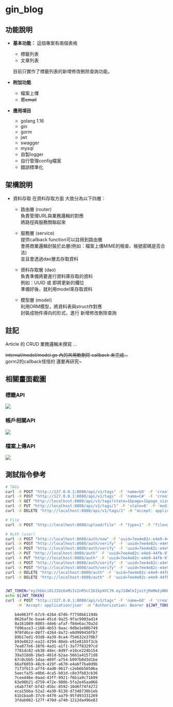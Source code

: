 # gin_blog

## 功能說明
* **基本功能：**
    這個專案有兩個表格
    * 標籤列表
    * 文章列表
    
    目前只實作了標籤列表的新增修改刪除查詢功能。
    
* **附加功能**
    * 檔案上傳
    * ~~寄email~~

* **應用項目**
    * golang 1.16
    * gin
    * gorm
    * jwt
    * swagger
    * mysql
    * 自製logger
    * 自行管理config檔案
    * 錯誤標準化

## 架構說明
* 資料存取
    在資料存取方面 大致分為以下四層：
    * 路由層 (router)  
        負責管理URL與業務邏輯的對應  
        將路徑與服務關聯起來  
        
    * 服務層 (service)  
        提供callback function可以註冊到路由層  
        會將商業邏輯封裝於此層(例如：檔案上傳MIME的檢查、帳號密碼是否合法)  
        並且會透過dao層去存取資料  
        
    * 資料存取層 (dao)  
        負責準備將要進行資料庫存取的資料  
        例如：UUID 或 即將更新的欄位  
        準備好後，就利用model來存取資料  
        
    * 模型層 (model)  
        利用ORM模型，將資料表與struct作對應  
        封裝成物件導向的形式，進行 新增修改刪除查詢  
        

## 註記
Article 的 CRUD 業務邏輯未撰寫 ...  

~~internal/model/model.go 內的共用軟刪除 callback 未完成...~~  
gorm2的callback怪怪的 還要再研究~  

## 相關畫面截圖

### 標籤API
![](https://i.imgur.com/IHDGaAy.png)
### 帳戶相關API
![](https://i.imgur.com/ve1rId6.png)
### 檔案上傳API
![](https://i.imgur.com/SQeVF8K.png)


## 測試指令參考
``` bash
# TAGs
curl -X POST "http://127.0.0.1:8080/api/v1/tags" -F 'name=GO' -F 'created_by=khaos'
curl -X POST "http://127.0.0.1:8080/api/v1/tags" -F 'name=C#' -F 'created_by=khaos'
curl -X GET "http://localhost:8080/api/v1/tags?state=1&page=1&page_size=2" -H "accept: application/json"
curl -X PUT "http://localhost:8080/api/v1/tags/1" -F 'state=0' -F 'modified_by=khaos2'
curl -X DELETE "http://localhost:8080/api/v1/tags/2" -H "accept: application/json"

# File
curl -X POST "http://localhost:8080/upload/file" -F "type=1" -F "file=@/home/kh/img_gin.png"

# Auth (user)
curl -X POST "http://localhost:8080/auth/new" -F 'uuid=7ee4e82c-e4e9-44fb-97d8-aeeeaa9d485f' -F 'password=AAA0809'
curl -X POST "http://localhost:8080/auth/verify" -F 'uuid=7ee4e82c-e4e9-44fb-97d8-aeeeaa9d485f' -F 'password=AAA0808'
curl -X POST "http://localhost:8080/auth/verify" -F 'uuid=7ee4e82c-e4e9-44fb-97d8-aeeeaa9d485f' -F 'password=AAA0809'
curl -X PUT "http://localhost:8080/auth" -F 'uuid=7ee4e82c-e4e9-44fb-97d8-aeeeaa9d485f' -F 'password=AAA0800' -F 'new_password=AAA0808'
curl -X PUT "http://localhost:8080/auth" -F 'uuid=7ee4e82c-e4e9-44fb-97d8-aeeeaa9d485f' -F 'password=AAA0809' -F 'new_password=AAA0808'
curl -X POST "http://localhost:8080/auth/verify" -F 'uuid=7ee4e82c-e4e9-44fb-97d8-aeeeaa9d485f' -F 'password=AAA0809'
curl -X POST "http://localhost:8080/auth/verify" -F 'uuid=7ee4e82c-e4e9-44fb-97d8-aeeeaa9d485f' -F 'password=AAA0808'
curl -X DELETE "http://localhost:8080/auth" -F 'uuid=7ee4e82c-e4e9-44fb-97d8-aeeeaa9d485f'
curl -X DELETE "http://localhost:8080/auth" -F 'uuid=7ee4e82c-e4e9-44fb-97d8-aeeeaa9d485f' -F 'password=AAA0808'


JWT_TOKEN="eyJhbGciOiJIUzUxMiIsInR5cCI6IkpXVCJ9.eyJ1dWlkIjoiYjRmMmIyNDEtNGFhYy00YzZmLWE0MDYtZGQyY2Y0YzMwM2Y1IiwiZXhwIjoxNjE5OTY2MjIyLCJpYXQiOjE2MTkzNjYyMjIsImlzcyI6ImtoYW9zIiwibmJmIjoxNjE5MzY2MjIyfQ.YnXLgvicNxvdLmDzhAvR4zX_uC6B1gNBs-IDYQLKBvUIftMGpgzTtT8pAuNNfl3air6mCNOx7DvBnJkLeH3_wA"
echo ${JWT_TOKEN}
curl -X POST "http://127.0.0.1:8080/api/v1/tags" -F 'name=GO' -F 'created_by=khaos' \
     -H 'Accept: application/json' -H "Authorization: Bearer ${JWT_TOKEN}" 

```

        b4e063ff-b7c9-4264-87d6-f7750b61194b
        8626af3e-baa4-45cd-9a25-9fac9903ad14
        0a161089-8865-4de6-afaf-f84e6ac70a2d
        fd96ace3-c160-4b53-9aac-9d8e1e00b749
        9f0fd6ce-08f7-4264-8a72-e0d999450fb7
        89b17ed1-93d8-4a39-8ca4-f54632e370b7
        b93e8622-ea22-4294-88eb-e91e81b5f3cb
        7ea877e6-38f6-4ad1-a1f1-3a77f83297cd
        7781dc82-eb38-4dec-8d97-e18ce224b154
        39a318d8-16e5-401d-b2aa-5661a41571d8
        67c0cbb5-1daa-489f-a754-b997b0d3d1be
        66af6059-48c9-419f-a670-e4a6f7ba0d9b
        71f3fb13-aff4-4ad0-9617-c2eb6b56506a
        5aecfa35-e0b6-4ca5-b81d-c8e3fb83cb36
        7ceed46e-0aad-43ff-9921-f6b1a9c71699
        63e90b21-d759-472e-980b-5fa2e45aa066
        c6ab774f-bf42-45bc-8592-10d6f74f4272
        eca15bba-52a2-4a30-8138-d7348730b1eb
        61b1baa8-37c9-4470-aa79-95fd93331269
        3fdab082-127f-470d-a740-1212da496e83